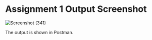 # Assignment 1 Output Screenshot
![Screenshot (341)](https://github.com/V-MuthuKamalesh/711521BCS032/assets/156059656/8a378feb-935b-477c-91ee-a46359d80fd3)

The output is shown in Postman.
